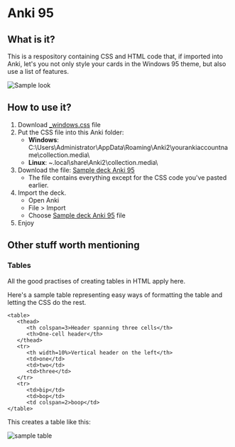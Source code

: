# Anki 95

## What is it?
This is a respository containing CSS and HTML code that, if imported into Anki, let's you not only style your cards in the Windows 95 theme, but also use a list of features.

![Sample look](https://preview.redd.it/n4gtwm93bef51.png?width=1024&auto=webp&s=340352a6b592e2851cbfc7c804be7a234f3542e4)

## How to use it?
1. Download [\_windows.css](https://github.com/DeutscheGabanna/anki_card_design/blob/master/_windows.css) file
1. Put the CSS file into this Anki folder:
   - **Windows**:  C:\Users\Administrator\AppData\Roaming\Anki2\yourankiaccountname\collection.media\
   - **Linux**:  ~\.local\share\Anki2\collection.media\\
2. Download the file: [Sample deck Anki 95](https://github.com/DeutscheGabanna/anki_card_design/blob/master/Sample%20deck%20Anki%2095.apkg)
   - The file contains everything except for the CSS code you've pasted earlier.
3. Import the deck.
   - Open Anki
   - File > Import
   - Choose [Sample deck Anki 95](https://github.com/DeutscheGabanna/anki_card_design/blob/master/Sample%20deck%20Anki%2095.apkg) file
4. Enjoy

## Other stuff worth mentioning
### Tables
All the good practises of creating tables in HTML apply here.

Here's a sample table representing easy ways of formatting the table and letting the CSS do the rest.

```
<table>
   <thead>
      <th colspan=3>Header spanning three cells</th>
      <th>One-cell header</th>
   </thead>
   <tr>
      <th width=10%>Vertical header on the left</th>
      <td>one</td>
      <td>two</td>
      <td>three</td>
   </tr>
   <tr>
      <td>bip</td>
      <td>bop</td>
      <td colspan=2>boop</td>
</table>
```

This creates a table like this:

![sample table](https://i.imgur.com/55jwCbv.png)
